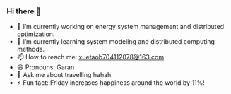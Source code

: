 ### Hi there 👋

<!--
**XtaoBai/XtaoBai** is a ✨ _special_ ✨ repository because its `README.md` (this file) appears on your GitHub profile.

Here are some ideas to get you started:

- 🔭 I’m currently working on ...
- 🌱 I’m currently learning ...
- 👯 I’m looking to collaborate on ...
- 🤔 I’m looking for help with ...
- 💬 Ask me about ...
- 📫 How to reach me: ...
- 😄 Pronouns: ...
- ⚡ Fun fact: ...
-->


- 🔭 I’m currently working on energy system management and distributed optimization.
- 🌱 I’m currently learning system modeling and distributed computing methods.
- 📫 How to reach me: xuetaob704112078@163.com
- 😄 Pronouns: Garan
- 💬 Ask me about travelling hahah.
- ⚡ Fun fact: Friday increases happiness around the world by 11%!
